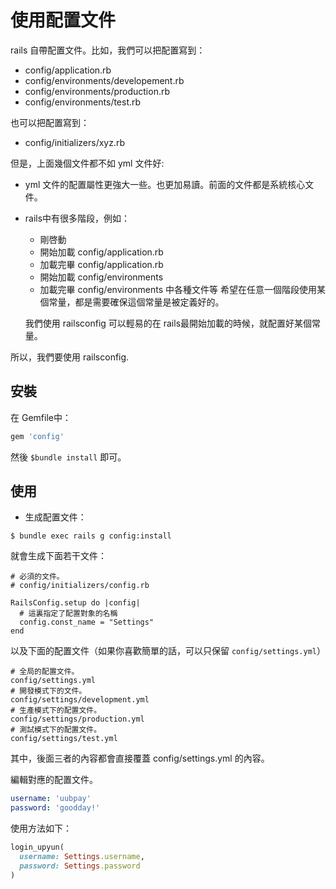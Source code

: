 # 使用配置文件

rails 自帶配置文件。比如，我們可以把配置寫到：

- config/application.rb
- config/environments/developement.rb
- config/environments/production.rb
- config/environments/test.rb

也可以把配置寫到：

- config/initializers/xyz.rb

但是，上面幾個文件都不如 yml 文件好:

- yml 文件的配置屬性更強大一些。也更加易讀。前面的文件都是系統核心文件。
- rails中有很多階段，例如：
  - 剛啓動
  - 開始加載 config/application.rb
  - 加載完畢 config/application.rb
  - 開始加載 config/environments
  - 加載完畢 config/environments 中各種文件等
  希望在任意一個階段使用某個常量，都是需要確保這個常量是被定義好的。

  我們使用 railsconfig 可以輕易的在 rails最開始加載的時候，就配置好某個常量。

所以，我們要使用 railsconfig.

## 安裝

在 Gemfile中：

```ruby
gem 'config'
```

然後 `$bundle install` 即可。

## 使用

- 生成配置文件：
```
$ bundle exec rails g config:install
```

就會生成下面若干文件：
```
# 必須的文件。
# config/initializers/config.rb

RailsConfig.setup do |config|
  # 這裏指定了配置對象的名稱
  config.const_name = "Settings"
end
```

以及下面的配置文件（如果你喜歡簡單的話，可以只保留 `config/settings.yml`）
```
# 全局的配置文件。
config/settings.yml
# 開發模式下的文件。
config/settings/development.yml
# 生產模式下的配置文件。
config/settings/production.yml
# 測試模式下的配置文件。
config/settings/test.yml
```

其中，後面三者的內容都會直接覆蓋 config/settings.yml 的內容。

編輯對應的配置文件。

```yml
username: 'uubpay'
password: 'goodday!'
```

使用方法如下：

```rb
login_upyun(
  username: Settings.username,
  password: Settings.password
)
```
